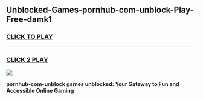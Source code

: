 
## Unblocked-Games-pornhub-com-unblock-Play-Free-damk1
<h3>
<a href="https://premium76.site?title=pornhub-com-unblock&ref=20M">CLICK TO PLAY</a></h3>
<hr>

<h3>
<a href="https://premium76.site?title=pornhub-com-unblock&ref=20M">CLICK 2 PLAY</a>
  
</h3>

<a href="https://premium76.site?title=pornhub-com-unblock&ref=19M"><img src="https://clearcache.store/games.png"></a>


**pornhub-com-unblock games unblocked: Your Gateway to Fun and Accessible Online Gaming**
